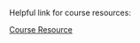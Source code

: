 Helpful link for course resources: 

[Course Resource](https://www.appbrewery.co/p/ios-course-resources/)



